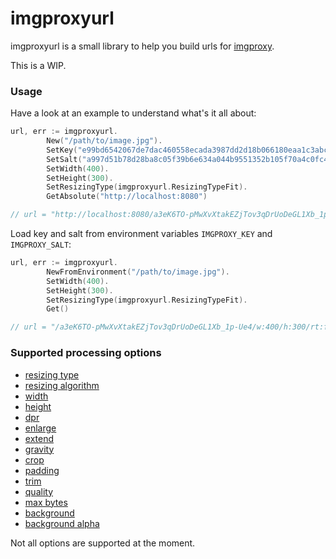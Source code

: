 # imgproxyurl

imgproxyurl is a small library to help you build urls for [imgproxy](https://github.com/imgproxy/imgproxy).

This is a WIP.

### Usage
Have a look at an example to understand what's it all about:
```go
url, err := imgproxyurl.
		New("/path/to/image.jpg").
		SetKey("e99bd6542067de7dac460558ecada3987dd2d18b066180eaa1c3abc66fb22e463d177ac8f64c93c44d0d78c35adcdda7e0b5f5a116b23ac3d1fa7a305d0727c4").
		SetSalt("a997d51b78d28ba8c05f39b6e634a044b9551352b105f70a4c0fc4c0eca5982719a33527d0253810273bf4d8b747a261cd4898d3e46916cc57d1de8aac132870").
		SetWidth(400).
		SetHeight(300).
		SetResizingType(imgproxyurl.ResizingTypeFit).
		GetAbsolute("http://localhost:8080")

// url = "http://localhost:8080/a3eK6TO-pMwXvXtakEZjTov3qDrUoDeGL1Xb_1p-Ue4/w:400/h:300/rt:fit/L3BhdGgvdG8vaW1hZ2UuanBn"
```

Load key and salt from environment variables `IMGPROXY_KEY` and `IMGPROXY_SALT`:
```go
url, err := imgproxyurl.
		NewFromEnvironment("/path/to/image.jpg").
		SetWidth(400).
		SetHeight(300).
		SetResizingType(imgproxyurl.ResizingTypeFit).
		Get()

// url = "/a3eK6TO-pMwXvXtakEZjTov3qDrUoDeGL1Xb_1p-Ue4/w:400/h:300/rt:fit/L3BhdGgvdG8vaW1hZ2UuanBn"
```

### Supported processing options
- [resizing type](https://docs.imgproxy.net/#/generating_the_url_advanced?id=resizing-type)
- [resizing algorithm](https://docs.imgproxy.net/#/generating_the_url_advanced?id=resizing-algorithm)
- [width](https://docs.imgproxy.net/#/generating_the_url_advanced?id=width)
- [height](https://docs.imgproxy.net/#/generating_the_url_advanced?id=height)
- [dpr](https://docs.imgproxy.net/#/generating_the_url_advanced?id=dpr)
- [enlarge](https://docs.imgproxy.net/#/generating_the_url_advanced?id=enlarge)
- [extend](https://docs.imgproxy.net/#/generating_the_url_advanced?id=extend)
- [gravity](https://docs.imgproxy.net/#/generating_the_url_advanced?id=gravity)
- [crop](https://docs.imgproxy.net/#/generating_the_url_advanced?id=crop)
- [padding](https://docs.imgproxy.net/#/generating_the_url_advanced?id=padding)
- [trim](https://docs.imgproxy.net/#/generating_the_url_advanced?id=trim)
- [quality](https://docs.imgproxy.net/#/generating_the_url_advanced?id=quality)
- [max bytes](https://docs.imgproxy.net/#/generating_the_url_advanced?id=max-bytes)
- [background](https://docs.imgproxy.net/#/generating_the_url_advanced?id=background)
- [background alpha](https://docs.imgproxy.net/#/generating_the_url_advanced?id=background-alpha)

Not all options are supported at the moment.